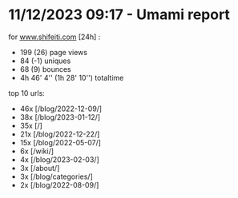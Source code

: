 # 11/12/2023 09:17 - Umami report
for www.shifeiti.com [24h] :

 - 199 (26) page views
 - 84 (-1) uniques
 - 68 (9) bounces
 - 4h 46' 4'' (1h 28' 10'') totaltime


top 10 urls:
 - 46x [/blog/2022-12-09/]
 - 38x [/blog/2023-01-12/]
 - 35x [/]
 - 21x [/blog/2022-12-22/]
 - 15x [/blog/2022-05-07/]
 - 6x [/wiki/]
 - 4x [/blog/2023-02-03/]
 - 3x [/about/]
 - 3x [/blog/categories/]
 - 2x [/blog/2022-08-09/]


